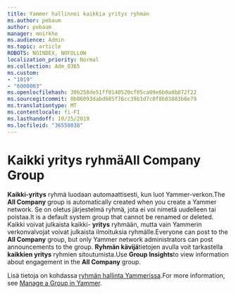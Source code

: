 ```yaml
---
title: Yammer hallinnoi kaikkia yritys ryhmän
ms.author: pebaum
author: pebaum
manager: mnirkhe
ms.audience: Admin
ms.topic: article
ROBOTS: NOINDEX, NOFOLLOW
localization_priority: Normal
ms.collection: Adm_O365
ms.custom:
- "1019"
- "6000003"
ms.openlocfilehash: 30b258de51ff0140520cf05ca09e6b0a8b872f22
ms.sourcegitcommit: 0b06093dabd685f76cc39b1d7c0f8b03883b6e79
ms.translationtype: MT
ms.contentlocale: fi-FI
ms.lasthandoff: 10/25/2019
ms.locfileid: "36558038"
---
```

# <a name="all-company-group"></a><span data-ttu-id="f1dcc-102">Kaikki yritys ryhmä</span><span class="sxs-lookup"><span data-stu-id="f1dcc-102">All Company Group</span></span>

<span data-ttu-id="f1dcc-103">**Kaikki-yritys** ryhmä luodaan automaattisesti, kun luot Yammer-verkon.</span><span class="sxs-lookup"><span data-stu-id="f1dcc-103">The **All Company** group is automatically created when you create a Yammer network.</span></span> <span data-ttu-id="f1dcc-104">Se on oletus järjestelmä ryhmä, jota ei voi nimetä uudelleen tai poistaa.</span><span class="sxs-lookup"><span data-stu-id="f1dcc-104">It is a default system group that cannot be renamed or deleted.</span></span> <span data-ttu-id="f1dcc-105">Kaikki voivat julkaista kaikki- **yritys** ryhmään, mutta vain Yammerin verkonvalvojat voivat julkaista ilmoituksia ryhmälle.</span><span class="sxs-lookup"><span data-stu-id="f1dcc-105">Everyone can post to the **All Company** group, but only Yammer network administrators can post announcements to the group.</span></span> <span data-ttu-id="f1dcc-106">**Ryhmän kävijä**tietojen avulla voit tarkastella **kaikkien yritys** ryhmien sitoutumista.</span><span class="sxs-lookup"><span data-stu-id="f1dcc-106">Use **Group Insights**to view information about engagement in the **All Company** group.</span></span>

<span data-ttu-id="f1dcc-107">Lisä tietoja on kohdassa [ryhmän hallinta Yammerissa](https://support.office.com/article/Manage-a-group-in-Yammer-6e05c6d6-5548-4c88-89cd-e6757a514ef2).</span><span class="sxs-lookup"><span data-stu-id="f1dcc-107">For more information, see [Manage a Group in Yammer](https://support.office.com/article/Manage-a-group-in-Yammer-6e05c6d6-5548-4c88-89cd-e6757a514ef2).</span></span>
